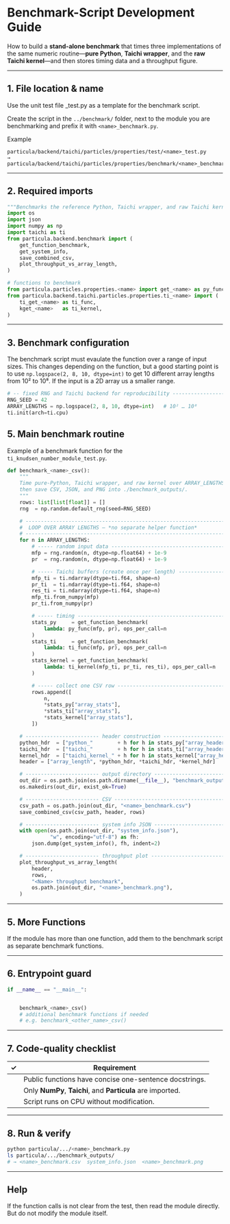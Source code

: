 # Benchmark-Script Development Guide

How to build a **stand-alone benchmark** that times three
implementations of the same numeric routine—**pure Python**, **Taichi wrapper**,
and the **raw Taichi kernel**—and then stores timing data and a throughput
figure.

---

## 1. File location & name

Use the unit test file <name>_test.py as a template for the benchmark script.

Create the script in the `../benchmark/` folder, next to the module <name> you are benchmarking and prefix it with
`<name>_benchmark.py`.

Example

```
particula/backend/taichi/particles/properties/test/<name>_test.py
→ particula/backend/taichi/particles/properties/benchmark/<name>_benchmark.py
```

---

## 2. Required imports

```python
"""Benchmarks the reference Python, Taichi wrapper, and raw Taichi kernel."""
import os
import json
import numpy as np
import taichi as ti
from particula.backend.benchmark import (
    get_function_benchmark,
    get_system_info,
    save_combined_csv,
    plot_throughput_vs_array_length,
)

# functions to benchmark
from particula.particles.properties.<name> import get_<name> as py_func
from particula.backend.taichi.particles.properties.ti_<name> import (
    ti_get_<name> as ti_func,
    kget_<name>   as ti_kernel,
)
```

---

## 3. Benchmark configuration

The benchmark script must evaulate the function over a range of input sizes.
This changes depending on the function, but a good starting point is to use
`np.logspace(2, 8, 10, dtype=int)` to get 10 different array lengths from 10² to 10⁸.
If the input is a 2D array us a smaller range.


```python
# -- fixed RNG and Taichi backend for reproducibility -------------------
RNG_SEED = 42
ARRAY_LENGTHS = np.logspace(2, 8, 10, dtype=int)   # 10² … 10⁸
ti.init(arch=ti.cpu)
```


## 5. Main benchmark routine

Example of a benchmark function for the `ti_knudsen_number_module_test.py`.

```python
def benchmark_<name>_csv():
    """
    Time pure-Python, Taichi wrapper, and raw kernel over ARRAY_LENGTHS,
    then save CSV, JSON, and PNG into ./benchmark_outputs/.
    """
    rows: list[list[float]] = []
    rng  = np.random.default_rng(seed=RNG_SEED)

    # ------------------------------------------------------------------ #
    #  LOOP OVER ARRAY LENGTHS – *no separate helper function*           #
    # ------------------------------------------------------------------ #
    for n in ARRAY_LENGTHS:
        # ----- random input data ---------------------------------------
        mfp = rng.random(n, dtype=np.float64) + 1e-9
        pr  = rng.random(n, dtype=np.float64) + 1e-9

        # ----- Taichi buffers (create once per length) -----------------
        mfp_ti = ti.ndarray(dtype=ti.f64, shape=n)
        pr_ti  = ti.ndarray(dtype=ti.f64, shape=n)
        res_ti = ti.ndarray(dtype=ti.f64, shape=n)
        mfp_ti.from_numpy(mfp)
        pr_ti.from_numpy(pr)

        # ----- timing --------------------------------------------------
        stats_py     = get_function_benchmark(
            lambda: py_func(mfp, pr), ops_per_call=n
        )
        stats_ti     = get_function_benchmark(
            lambda: ti_func(mfp, pr), ops_per_call=n
        )
        stats_kernel = get_function_benchmark(
            lambda: ti_kernel(mfp_ti, pr_ti, res_ti), ops_per_call=n
        )

        # ----- collect one CSV row ------------------------------------
        rows.append([
            n,
            *stats_py["array_stats"],
            *stats_ti["array_stats"],
            *stats_kernel["array_stats"],
        ])

    # ------------------------ header construction ----------------------
    python_hdr  = ["python_"        + h for h in stats_py["array_headers"]]
    taichi_hdr  = ["taichi_"        + h for h in stats_ti["array_headers"]]
    kernel_hdr  = ["taichi_kernel_" + h for h in stats_kernel["array_headers"]]
    header = ["array_length", *python_hdr, *taichi_hdr, *kernel_hdr]

    # ------------------------ output directory -------------------------
    out_dir = os.path.join(os.path.dirname(__file__), "benchmark_outputs")
    os.makedirs(out_dir, exist_ok=True)

    # ------------------------ CSV --------------------------------------
    csv_path = os.path.join(out_dir, "<name>_benchmark.csv")
    save_combined_csv(csv_path, header, rows)

    # ------------------------ system info JSON -------------------------
    with open(os.path.join(out_dir, "system_info.json"),
              "w", encoding="utf-8") as fh:
        json.dump(get_system_info(), fh, indent=2)

    # ------------------------ throughput plot --------------------------
    plot_throughput_vs_array_length(
        header,
        rows,
        "<Name> throughput benchmark",
        os.path.join(out_dir, "<name>_benchmark.png"),
    )

```

---

## 5. More Functions

If the module has more than one function, add them to the benchmark script
as separate benchmark functions.

---

## 6. Entrypoint guard

```python
if __name__ == "__main__":


    benchmark_<name>_csv()
    # additional benchmark functions if needed
    # e.g. benchmark_<other_name>_csv()
```

---

## 7. Code-quality checklist

| ✓ | Requirement                                                 |
| - | ----------------------------------------------------------- |
|   | Public functions have concise one-sentence docstrings.      |
|   | Only **NumPy**, **Taichi**, and **Particula** are imported. |
|   | Script runs on CPU without modification.                    |

---

## 8. Run & verify

```bash
python particula/.../<name>_benchmark.py
ls particula/.../benchmark_outputs/
# → <name>_benchmark.csv  system_info.json  <name>_benchmark.png
```


---

## Help

If the function calls is not clear from the test, then read the module
directly. But do not modify the module itself.